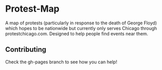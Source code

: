 # Protest-Map
A map of protests (particularly in response to the death of George Floyd) which hopes to be nationwide but currently only serves Chicago through protestchicago.com. Designed to help people find events near them.

## Contributing
Check the gh-pages branch to see how you can help!
